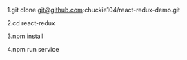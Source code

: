
1.git clone git@github.com:chuckie104/react-redux-demo.git

2.cd react-redux

3.npm install 

4.npm run service
